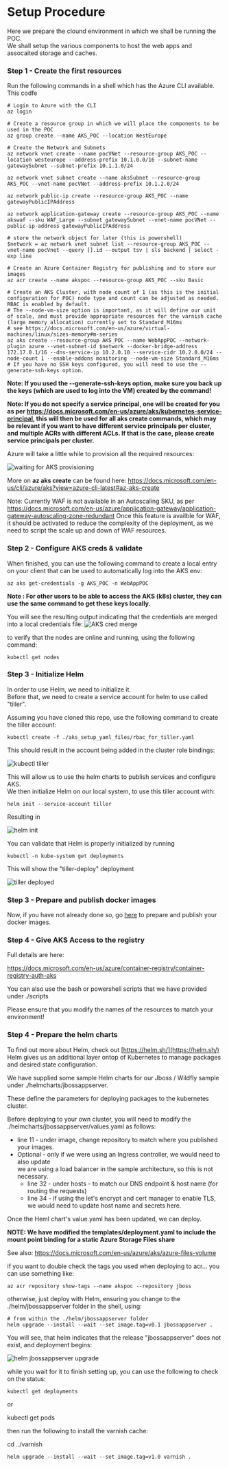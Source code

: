# Setup Procedure

Here we prepare the clound environment in which we shall be running the POC.  
We shall setup the various components to host the web apps and assocaited storage and caches.  

### Step 1 - Create the first resources

Run the following commands in a shell which has the Azure CLI available.
This codfe 

```shell
# Login to Azure with the CLI
az login

# Create a resource group in which we will place the components to be used in the POC
az group create --name AKS_POC --location WestEurope

# Create the Network and Subnets
az network vnet create --name pocVNet --resource-group AKS_POC --location westeurope --address-prefix 10.1.0.0/16 --subnet-name gatewaySubnet --subnet-prefix 10.1.1.0/24

az network vnet subnet create --name aksSubnet --resource-group AKS_POC --vnet-name pocVNet --address-prefix 10.1.2.0/24

az network public-ip create --resource-group AKS_POC --name gatewayPublicIPAddress

az network application-gateway create --resource-group AKS_POC --name akswaf --sku WAF_Large --subnet gatewaySubnet --vnet-name pocVNet --public-ip-address gatewayPublicIPAddress

# store the network object for later (this is powershell)
$network = az network vnet subnet list --resource-group AKS_POC --vnet-name pocVnet --query [].id --output tsv | sls backend | select -exp line

# Create an Azure Container Registry for publishing and to store our images
az acr create --name akspoc --resource-group AKS_POC --sku Basic

# Create an AKS Cluster, with node count of 1 (as this is the initial configuration for POC) node type and count can be adjusted as needed. RBAC is enabled by default.
# The --node-vm-size option is important, as it will define our unit of scale, and must provide appropriate resources for the varnish cache (large memory allocation) currently set to Standard_M16ms
# see https://docs.microsoft.com/en-us/azure/virtual-machines/linux/sizes-memory#m-series
az aks create --resource-group AKS_POC --name WebAppPOC --network-plugin azure --vnet-subnet-id $network --docker-bridge-address 172.17.0.1/16 --dns-service-ip 10.2.0.10 --service-cidr 10.2.0.0/24 --node-count 1 --enable-addons monitoring --node-vm-size Standard_M16ms
# If you have no SSH keys configured, you will need to use the --generate-ssh-keys option. 
```

**Note: If you used the --generate-ssh-keys option, make sure you back up the keys (which are used to log into the VM) created by the command!**

**Note: If you do not specify a service principal, one will be created for you as per https://docs.microsoft.com/en-us/azure/aks/kubernetes-service-principal, this will then be used for all aks create commands, which may be relevant if you want to have different service principals per cluster, and multiple ACRs with different ACLs. If that is the case, please create service principals per cluster.** 

Azure will take a little while to provision all the required resources:

![waiting for AKS provisioning](./images/aks_create_waiting.png)

More on **az aks create** can be found here: https://docs.microsoft.com/en-us/cli/azure/aks?view=azure-cli-latest#az-aks-create

Note:
Currently WAF is not available in an Autoscaling SKU, as per https://docs.microsoft.com/en-us/azure/application-gateway/application-gateway-autoscaling-zone-redundant
Once this feature is availble for WAF, it should be activated to reduce the complexity of the deployment, as we need to script the scale up and down of WAF resources.


### Step 2 - Configure AKS creds & validate

When finished, you can use the following command to create a local entry on your client that can be used to automatically log into the AKS env:
```shell
az aks get-credentials -g AKS_POC -n WebAppPOC
```

**Note : For other users to be able to access the AKS (k8s) cluster, they can use the same command to get these keys locally.**

You will see the resulting output indicating that the credentials are merged into a local credentials file:
![AKS cred merge](./images/aks_get_credentials.PNG)

to verify that the nodes are online and running, using the following command:
```shell
kubectl get nodes
```

### Step 3 - Initialize Helm

In order to use Helm, we need to initialize it.  
Before that, we need to create a service account for helm to use called "tiller".  

Assuming you have cloned this repo, use the following command to create the tiller account:

```shell
kubectl create -f ./aks_setup_yaml_files/rbac_for_tiller.yaml
```

This should result in the account being added in the cluster role bindings:  

![kubectl tiller](./images/kubectl_tiller_create.PNG)

This will allow us to use the helm charts to publish services and configure AKS.  
We then initialize Helm on our local system, to use this tiller account with:

```shell
helm init --service-account tiller
```

Resulting in

![helm init](./images/helm_init.PNG)

You can validate that Helm is properly initialized by running

```shell
kubectl -n kube-system get deployments
```

This will show the "tiller-deploy" deployment

![tiller deployed](./images/tiller_deployed.PNG)


### Step 3 - Prepare and publish docker images

Now, if you have not already done so, go [here](./docker_prep.md) to prepare and publish your docker images.

### Step 4 - Give AKS Access to the registry

Full details are here:

https://docs.microsoft.com/en-us/azure/container-registry/container-registry-auth-aks

You can also use the bash or powershell scripts that we have provided under ./scripts

Please ensure that you modify the names of the resources to match your environment!

### Step 4 - Prepare the helm charts

To find out more about Helm, check out [https://helm.sh/](https://helm.sh/)
Helm gives us an additional layer ontop of Kubernetes to manage packages and desired state configuration. 

We have supplied some sample Helm charts for our Jboss / Wildfly sample under ./helmcharts/jbossappserver.

These define the parameters for deploying packages to the kubernetes cluster.

Before deploying to your own cluster, you will need to modify the ./helmcharts/jbossappserver/values.yaml as follows:

- line 11 - under image, change repository to match where you published your images.
- Optional - only if we were using an Ingress controller, we would need to also update  
    we are using a load balancer in the sample architecture, so this is not necessary.
    - line 32 - under hosts - to match our DNS endpoint & host name (for routing the requests)
    - line 34 - if using the let's encrypt and cert manager to enable TLS, we would need to update host name and secrets here.

Once the Heml chart's value.yaml has been updated, we can deploy.  

**NOTE: We have modified the templates/deployment.yaml to include the mount point binding for a static Azure Storage Files share** 

See also: https://docs.microsoft.com/en-us/azure/aks/azure-files-volume

if you want to double check the tags you used when deploying to acr... you can use something like:

```shell
az acr repository show-tags --name akspoc --repository jboss
```

otherwise, just deploy with Helm, ensuring you change to the ./helm/jbossappserver folder in the shell,  using:

```shell
# from within the ./helm/jbossappserver folder
helm upgrade --install --wait --set image.tag=v0.1 jbossappserver .
```

You will see, that helm indicates that the release "jbossappserver" does not exist, and deployment begins:


![helm jbossappserver upgrade](./images/helm_jbossappserver_upgrade.png)

while you wait for it to finish setting up, you can use the following to check on the status:

```shell
kubectl get deployments
```

or

kubectl get pods

then run the following to install the varnish cache:

cd ../varnish

```shell
helm upgrade --install --wait --set image.tag=v1.0 varnish .
```
